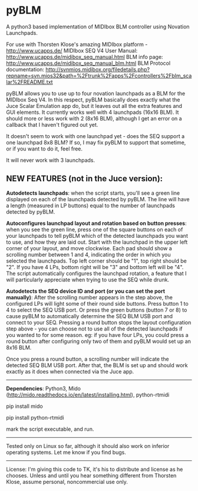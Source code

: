 # pyBLM
A python3 based implementation of MIDIbox BLM controller using Novation Launchpads.

For use with Thorsten Klose's amazing MIDIbox platform - http://www.ucapps.de/
MIDIbox SEQ V4 User Manual: http://www.ucapps.de/midibox_seq_manual.html
BLM info page: http://www.ucapps.de/midibox_seq_manual_blm.html
BLM Protocol documentation: http://svnmios.midibox.org/filedetails.php?repname=svn.mios32&path=%2Ftrunk%2Fapps%2Fcontrollers%2Fblm_scalar%2FREADME.txt


pyBLM allows you to use up to four novation launchpads as a BLM for the MIDIbox Seq V4.  In this respect, pyBLM basically does exactly what the Juce Scalar Emulation app do, but it leaves out all the extra features and GUI elements.  It currently works well with 4 launchpads (16x16 BLM).  It should more or less work with 2 (8x16 BLM), although I get an error on a callback that I haven't figured out yet.

It doesn't seem to work with one launchpad yet - does the SEQ support a one launchpad 8x8 BLM?  If so, I may fix pyBLM to support that sometime, or if you want to do it, feel free.

It will never work with 3 launchpads.

## NEW FEATURES (not in the Juce version):

**Autodetects launchpads**: when the script starts, you'll see a green line displayed on each of the launchpads detected by pyBLM.  The line will have a length (measured in LP buttons) equal to the number of launchpads detected by pyBLM.

**Autoconfigures launchpad layout and rotation based on button presses**: when you see the green line, press one of the square buttons on each of your launchpads to tell pyBLM which of the detected launchpads you want to use, and how they are laid out.  Start with the launchpad in the upper left corner of your layout, and move clockwise.  Each pad should show a scrolling number between 1 and 4, indicating the order in which you selected the launchpads.  Top left corner should be "1", top right should be "2".  If you have 4 LPs, bottom right will be "3" and bottom left will be "4".  The script automatically configures the launchpad rotation, a feature that I will particularly appreciate when trying to use the SEQ while drunk.

**Autodetects the SEQ device ID and port (or you can set the port manually)**:  After the scrolling number appears in the step above, the configured LPs will light some of their round side buttons.  Press button 1 to 4 to select the SEQ USB port.  Or press the green buttons (button 7 or 8) to cause pyBLM to automatically determine the SEQ BLM USB port and connect to your SEQ.  Pressing a round button stops the layout configuration step above - you can choose not to use all of the detected launchpads if you wanted to for some reason. eg: if you have four LPs, you could press a round button after configuring only two of them and pyBLM would set up an 8x16 BLM.

Once you press a round button, a scrolling number will indicate the detected SEQ BLM USB port.  After that, the BLM is set up and should work exactly as it does when connected via the Juce app.

_________________________________________________

**Dependencies**:  Python3, Mido (http://mido.readthedocs.io/en/latest/installing.html), python-rtmidi
 

pip install mido

pip install python-rtmidi

mark the script executable, and run.

_______________________________________________

Tested only on Linux so far, although it should also work on inferior operating systems.  Let me know if you find bugs.

 
_____________________________________________
 

License:  I'm giving this code to TK, it's his to distribute and license as he chooses.  Unless and until you hear something different from Thorsten Klose, assume personal, noncommercial use only. 
